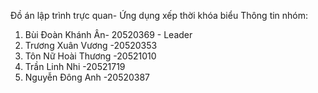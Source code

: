 Đồ án lập trình trực quan- Ứng dụng xếp thời khóa biểu
Thông tin nhóm:
1. Bùi Đoàn Khánh Ân- 20520369 - Leader
2. Trương Xuân Vương -20520353
3. Tôn Nữ Hoài Thương -20521010
4. Trần Linh Nhi -20521719
5. Nguyễn Đông Anh -20520387
